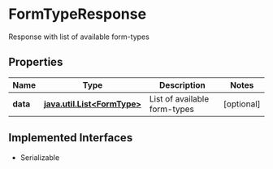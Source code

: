 

# FormTypeResponse

Response with list of available form-types

## Properties

Name | Type | Description | Notes
------------ | ------------- | ------------- | -------------
**data** | [**java.util.List&lt;FormType&gt;**](FormType.md) | List of available form-types |  [optional]


## Implemented Interfaces

* Serializable


